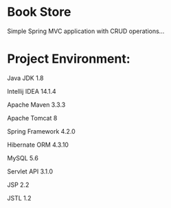 # Book Store

Simple Spring MVC application with CRUD operations...

# Project Environment:

Java JDK 1.8

Intellij IDEA 14.1.4

Apache Maven 3.3.3

Apache Tomcat 8

Spring Framework 4.2.0

Hibernate ORM 4.3.10

MySQL 5.6

Servlet API 3.1.0

JSP 2.2

JSTL 1.2
